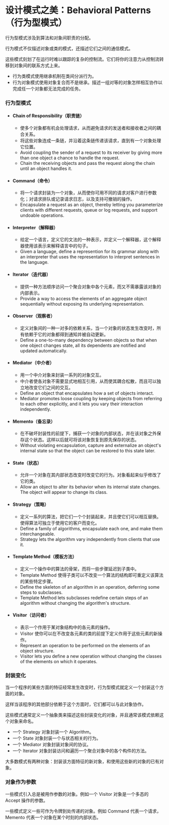 # 设计模式之美：Behavioral Patterns（行为型模式）
行为型模式涉及到算法和对象间职责的分配。

行为模式不仅描述对象或类的模式，还描述它们之间的通信模式。

这些模式刻划了在运行时难以跟踪的复杂的控制流。它们将你的注意力从控制流转移到对象间的联系方式上来。

* 行为类模式使用继承机制在类间分派行为。
* 行为对象模式使用对象复合而不是继承。描述一组对等的对象怎样相互协作以完成任一个对象都无法完成的任务。

### 行为型模式
* #### Chain of Responsibility（职责链）
  * 使多个对象都有机会处理请求，从而避免请求的发送者和接收者之间的耦合关系。
  * 将这些对象连成一条链，并沿着这条链传递该请求，直到有一个对象处理它位置。
  * Avoid coupling the sender of a request to its receiver by giving more than one object a chance to handle the request.
  * Chain the receiving objects and pass the request along the chain until an object handles it.
* #### Command（命令）
  * 将一个请求封装为一个对象，从而使你可用不同的请求对客户进行参数化；对请求排队或记录请求日志，以及支持可撤销的操作。
  * Encapsulate a request as an object, thereby letting you parameterize clients with different requests, queue or log requests, and support undoable operations.
* #### Interpreter（解释器）
  * 给定一个语言，定义它的文法的一种表示，并定义一个解释器，这个解释器使用该表示来解释语言中的句子。
  * Given a language, define a represention for its grammar along with an interpreter that uses the representation to interpret sentences in the language.
* #### Iterator（迭代器）
  * 提供一种方法顺序访问一个聚合对象中各个元素，而又不需暴露该对象的内部表示。
  * Provide a way to access the elements of an aggregate object sequentially without exposing its underlying representation.
* #### Observer（观察者）
  * 定义对象间的一种一对多的依赖关系，当一个对象的状态发生改变时，所有依赖于它的对象都得到通知并被自动更新。
  * Define a one-to-many dependency between objects so that when one object changes state, all its dependents are notified and updated automatically.
* #### Mediator（中介者）
  * 用一个中介对象来封装一系列的对象交互。
  * 中介者使各对象不需要显式地相互引用，从而使其耦合松散，而且可以独立地改变它们之间的交互。
  * Define an object that encapsulates how a set of objects interact.
  * Mediator promotes loose coupling by keeping objects from referring to each other explicitly, and it lets you vary their interaction independently.
* #### Memento（备忘录）
  * 在不破坏封装性的前提下，捕获一个对象的内部状态，并在该对象之外保存这个状态。这样以后就可将该对象恢复到原先保存的状态。
  * Without violating encapsulation, capture and externalize an object's internal state so that the object can be restored to this state later.
* #### State（状态）
  * 允许一个对象在其内部状态改变时改变它的行为。对象看起来似乎修改了它的类。
  * Allow an object to alter its behavior when its internal state changes. The object will appear to change its class.
* #### Strategy（策略）
  * 定义一系列的算法，把它们一个个封装起来，并且使它们可以相互替换。使得算法可独立于使用它的客户而变化。
  * Define a family of algorithms, encapsulate each one, and make them interchangeable.
  * Strategy lets the algorithm vary independently from clients that use it.
* #### Template Method（模板方法）
  * 定义一个操作中的算法的骨架，而将一些步骤延迟到子类中。
  * Template Method 使得子类可以不改变一个算法的结构即可重定义该算法的某些特定步骤。
  * Define the skeleton of an algorithm in an operation, deferring some steps to subclasses.
  * Template Method lets subclasses redefine certain steps of an algorithm without changing the algorithm's structure.
* #### Visitor（访问者）
  * 表示一个作用于某对象结构中的各元素的操作。
  * Visitor 使你可以在不改变各元素的类的前提下定义作用于这些元素的新操作。
  * Represent an operation to be performed on the elements of an object structure.
  * Visitor lets you define a new operation without changing the classes of the elements on which it operates.
  
### 封装变化
当一个程序的某些方面的特征经常发生改变时，行为型模式就定义一个封装这个方面的对象。

这样当该程序的其他部分依赖于这个方面时，它们都可以与此对象协作。

这些模式通常定义一个抽象类来描述这些封装变化的对象，并且通常该模式依赖这个对象来命名。

* 一个 Strategy 对象封装一个 Algorithm。
* 一个 State 对象封装一个与状态相关的行为。
* 一个 Mediator 对象封装对象间的协议。
* 一个 Iterator 对象封装访问和遍历一个聚合对象中的各个构件的方法。

大多数模式有两种对象：封装该方面特征的新对象，和使用这些新的对象的已有对象。

### 对象作为参数
一些模式引入总是被用作参数的对象。例如一个 Visitor 对象是一个多态的 Accept 操作的参数。

一些模式定义一些可作为令牌到处传递的对象。例如 Command 代表一个请求，Memento 代表一个对象在某个时刻的内部状态。
